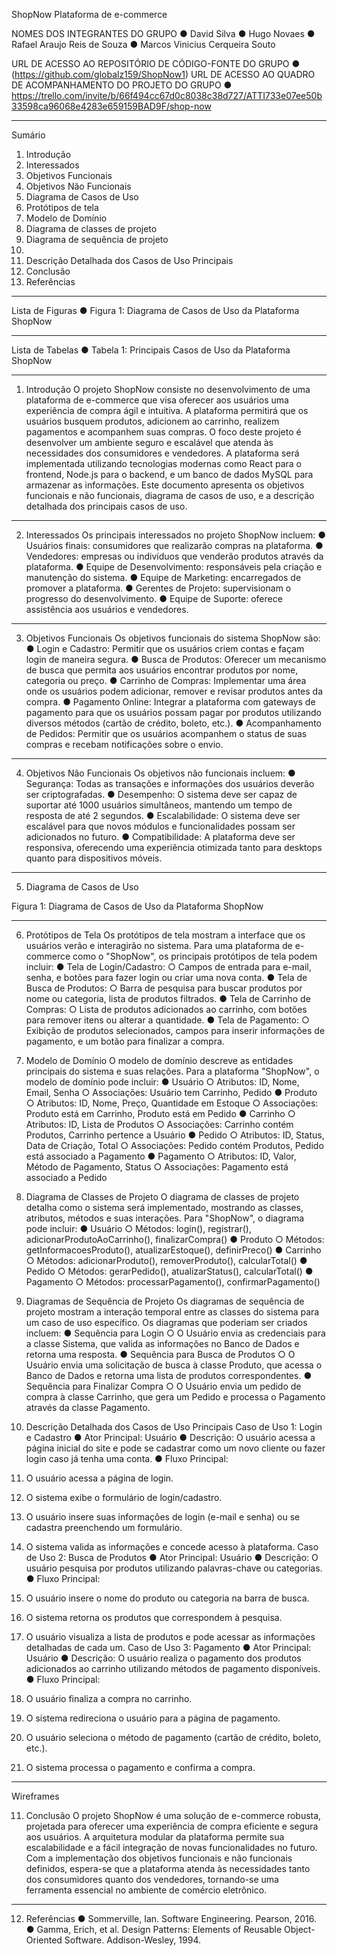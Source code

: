 





ShopNow
Plataforma de e-commerce













NOMES DOS INTEGRANTES DO GRUPO
●	David Silva
●	Hugo Novaes
●	Rafael Araujo Reis de Souza
●	Marcos Vinicius Cerqueira Souto





URL DE ACESSO AO REPOSITÓRIO DE CÓDIGO-FONTE DO GRUPO
●	(https://github.com/globalz159/ShopNow1)
URL DE ACESSO AO QUADRO DE ACOMPANHAMENTO DO PROJETO DO GRUPO
●	https://trello.com/invite/b/66f494cc67d0c8038c38d727/ATTI733e07ee50b33598ca96068e4283e659159BAD9F/shop-now
________________________________________
Sumário
1.	Introdução
2.	Interessados
3.	Objetivos Funcionais
4.	Objetivos Não Funcionais
5.	Diagrama de Casos de Uso
6.	Protótipos de tela
7.	Modelo de Domínio
8.	Diagrama de classes de projeto
9.	Diagrama de sequência de projeto
10.	
11.	Descrição Detalhada dos Casos de Uso Principais
12.	Conclusão
13.	Referências
________________________________________
Lista de Figuras
●	Figura 1: Diagrama de Casos de Uso da Plataforma ShopNow
________________________________________

Lista de Tabelas
●	Tabela 1: Principais Casos de Uso da Plataforma ShopNow
________________________________________


1. Introdução
O projeto ShopNow consiste no desenvolvimento de uma plataforma de e-commerce que visa oferecer aos usuários uma experiência de compra ágil e intuitiva. A plataforma permitirá que os usuários busquem produtos, adicionem ao carrinho, realizem pagamentos e acompanhem suas compras. O foco deste projeto é desenvolver um ambiente seguro e escalável que atenda às necessidades dos consumidores e vendedores.
A plataforma será implementada utilizando tecnologias modernas como React para o frontend, Node.js para o backend, e um banco de dados MySQL para armazenar as informações. Este documento apresenta os objetivos funcionais e não funcionais, diagrama de casos de uso, e a descrição detalhada dos principais casos de uso.
________________________________________
2. Interessados
Os principais interessados no projeto ShopNow incluem:
●	Usuários finais: consumidores que realizarão compras na plataforma.
●	Vendedores: empresas ou indivíduos que venderão produtos através da plataforma.
●	Equipe de Desenvolvimento: responsáveis pela criação e manutenção do sistema.
●	Equipe de Marketing: encarregados de promover a plataforma.
●	Gerentes de Projeto: supervisionam o progresso do desenvolvimento.
●	Equipe de Suporte: oferece assistência aos usuários e vendedores.
________________________________________
3. Objetivos Funcionais
Os objetivos funcionais do sistema ShopNow são:
●	Login e Cadastro: Permitir que os usuários criem contas e façam login de maneira segura.
●	Busca de Produtos: Oferecer um mecanismo de busca que permita aos usuários encontrar produtos por nome, categoria ou preço.
●	Carrinho de Compras: Implementar uma área onde os usuários podem adicionar, remover e revisar produtos antes da compra.
●	Pagamento Online: Integrar a plataforma com gateways de pagamento para que os usuários possam pagar por produtos utilizando diversos métodos (cartão de crédito, boleto, etc.).
●	Acompanhamento de Pedidos: Permitir que os usuários acompanhem o status de suas compras e recebam notificações sobre o envio.
________________________________________



4. Objetivos Não Funcionais
Os objetivos não funcionais incluem:
●	Segurança: Todas as transações e informações dos usuários deverão ser criptografadas.
●	Desempenho: O sistema deve ser capaz de suportar até 1000 usuários simultâneos, mantendo um tempo de resposta de até 2 segundos.
●	Escalabilidade: O sistema deve ser escalável para que novos módulos e funcionalidades possam ser adicionados no futuro.
●	Compatibilidade: A plataforma deve ser responsiva, oferecendo uma experiência otimizada tanto para desktops quanto para dispositivos móveis.
________________________________________
5. Diagrama de Casos de Uso

 
Figura 1: Diagrama de Casos de Uso da Plataforma ShopNow
________________________________________
6. Protótipos de Tela
Os protótipos de tela mostram a interface que os usuários verão e interagirão no sistema. Para uma plataforma de e-commerce como o "ShopNow", os principais protótipos de tela podem incluir:
●	Tela de Login/Cadastro:
○	Campos de entrada para e-mail, senha, e botões para fazer login ou criar uma nova conta.
●	Tela de Busca de Produtos:
○	Barra de pesquisa para buscar produtos por nome ou categoria, lista de produtos filtrados.
●	Tela de Carrinho de Compras:
○	Lista de produtos adicionados ao carrinho, com botões para remover itens ou alterar a quantidade.
●	Tela de Pagamento:
○	Exibição de produtos selecionados, campos para inserir informações de pagamento, e um botão para finalizar a compra.
7. Modelo de Domínio
O modelo de domínio descreve as entidades principais do sistema e suas relações. Para a plataforma "ShopNow", o modelo de domínio pode incluir:
●	Usuário
○	Atributos: ID, Nome, Email, Senha
○	Associações: Usuário tem Carrinho, Pedido
●	Produto
○	Atributos: ID, Nome, Preço, Quantidade em Estoque
○	Associações: Produto está em Carrinho, Produto está em Pedido
●	Carrinho
○	Atributos: ID, Lista de Produtos
○	Associações: Carrinho contém Produtos, Carrinho pertence a Usuário
●	Pedido
○	Atributos: ID, Status, Data de Criação, Total
○	Associações: Pedido contém Produtos, Pedido está associado a Pagamento
●	Pagamento
○	Atributos: ID, Valor, Método de Pagamento, Status
○	Associações: Pagamento está associado a Pedido
8. Diagrama de Classes de Projeto
O diagrama de classes de projeto detalha como o sistema será implementado, mostrando as classes, atributos, métodos e suas interações. Para "ShopNow", o diagrama pode incluir:
●	Usuário
○	Métodos: login(), registrar(), adicionarProdutoAoCarrinho(), finalizarCompra()
●	Produto
○	Métodos: getInformacoesProduto(), atualizarEstoque(), definirPreco()
●	Carrinho
○	Métodos: adicionarProduto(), removerProduto(), calcularTotal()
●	Pedido
○	Métodos: gerarPedido(), atualizarStatus(), calcularTotal()
●	Pagamento
○	Métodos: processarPagamento(), confirmarPagamento()
9. Diagramas de Sequência de Projeto
Os diagramas de sequência de projeto mostram a interação temporal entre as classes do sistema para um caso de uso específico. Os diagramas que poderiam ser criados incluem:
●	Sequência para Login
○	O Usuário envia as credenciais para a classe Sistema, que valida as informações no Banco de Dados e retorna uma resposta.
●	Sequência para Busca de Produtos
○	O Usuário envia uma solicitação de busca à classe Produto, que acessa o Banco de Dados e retorna uma lista de produtos correspondentes.
●	Sequência para Finalizar Compra
○	O Usuário envia um pedido de compra à classe Carrinho, que gera um Pedido e processa o Pagamento através da classe Pagamento.


10. Descrição Detalhada dos Casos de Uso Principais
Caso de Uso 1: Login e Cadastro
●	Ator Principal: Usuário
●	Descrição: O usuário acessa a página inicial do site e pode se cadastrar como um novo cliente ou fazer login caso já tenha uma conta.
●	Fluxo Principal:
1.	O usuário acessa a página de login.
2.	O sistema exibe o formulário de login/cadastro.
3.	O usuário insere suas informações de login (e-mail e senha) ou se cadastra preenchendo um formulário.
4.	O sistema valida as informações e concede acesso à plataforma.
Caso de Uso 2: Busca de Produtos
●	Ator Principal: Usuário
●	Descrição: O usuário pesquisa por produtos utilizando palavras-chave ou categorias.
●	Fluxo Principal:
1.	O usuário insere o nome do produto ou categoria na barra de busca.
2.	O sistema retorna os produtos que correspondem à pesquisa.
3.	O usuário visualiza a lista de produtos e pode acessar as informações detalhadas de cada um.
Caso de Uso 3: Pagamento
●	Ator Principal: Usuário
●	Descrição: O usuário realiza o pagamento dos produtos adicionados ao carrinho utilizando métodos de pagamento disponíveis.
●	Fluxo Principal:
1.	O usuário finaliza a compra no carrinho.
2.	O sistema redireciona o usuário para a página de pagamento.
3.	O usuário seleciona o método de pagamento (cartão de crédito, boleto, etc.).
4.	O sistema processa o pagamento e confirma a compra.
________________________________________
Wireframes
                                          

                                   

11. Conclusão
O projeto ShopNow é uma solução de e-commerce robusta, projetada para oferecer uma experiência de compra eficiente e segura aos usuários. A arquitetura modular da plataforma permite sua escalabilidade e a fácil integração de novas funcionalidades no futuro. Com a implementação dos objetivos funcionais e não funcionais definidos, espera-se que a plataforma atenda às necessidades tanto dos consumidores quanto dos vendedores, tornando-se uma ferramenta essencial no ambiente de comércio eletrônico.
________________________________________
12. Referências
●	Sommerville, Ian. Software Engineering. Pearson, 2016.
●	Gamma, Erich, et al. Design Patterns: Elements of Reusable Object-Oriented Software. Addison-Wesley, 1994.
